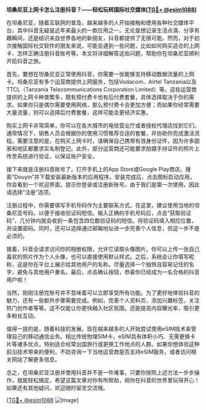 **坦桑尼亚上网卡怎么注册抖音？——轻松玩转国际社交媒体[[TG💪+ @esim1088](https://t.me/s/esim1088)]**

在坦桑尼亚，随着互联网的普及，越来越多的人开始接触和使用各种社交媒体平台，其中抖音无疑是近年来最火的一款应用之一。无论是想记录生活点滴、分享有趣瞬间，还是结识来自世界各地的新朋友，抖音都提供了无限可能。然而，对于初次接触国际社交软件的朋友来说，可能会遇到一些问题，比如如何购买适合的上网卡、怎样正确注册抖音账号等。本文将详细解答这些问题，帮助你在坦桑尼亚顺利开启抖音之旅。

首先，要想在坦桑尼亚正常使用抖音，你需要一张能够支持移动数据流量的上网卡。坦桑尼亚有多个运营商提供上网服务，包括Vodacom、Airtel Tanzania以及TTCL（Tanzania Telecommunications Corporation Limited）等。这些运营商提供的上网卡种类繁多，既有预付费卡也有后付费套餐，具体选择取决于你的需求。如果你只是偶尔需要使用网络，那么预付费卡会更加方便；而如果你经常需要大量流量，则可以选择后付费套餐，这样可能会更经济实惠。

购买上网卡非常简单，你可以在各大城市的电信营业厅或者授权代理店找到它们。通常情况下，销售人员会根据你的使用习惯推荐合适的套餐，并协助你完成激活流程。需要注意的是，在购买上网卡时，请确保自己携带有效身份证件，因为许多国家和地区都要求实名制登记。此外，部分运营商还可能要求拍摄手持证件的照片上传至系统进行验证，以保证账户安全。

接下来就是注册抖音账号了。打开手机上的App Store或Google Play商店，搜索“Douyin”并下载安装最新版本的应用程序。安装完成后，点击图标启动应用，你会看到一个欢迎界面，提示你登录或注册新账号。由于我们是第一次使用，因此请选择“注册”选项。

注册过程中，你需要填写手机号码作为主要联系方式。在这里，建议使用当地的坦桑尼亚号码，以便于接收验证码短信。输入正确的手机号码后，点击“获取验证码”，几分钟内就会收到一条包含四位数验证码的短信。将验证码填入相应位置，并设置密码。同时，还可以选择通过邮箱地址进一步完善个人信息，但这一步不是必须的。

接着，抖音会请求访问你的相册权限，允许它读取头像图片。你可以上传一张自己喜欢的照片作为个人头像，也可以直接使用默认样式。之后，系统会让你填写昵称，这是你在平台上展示给其他用户的名称。尽量选择一个独特且容易记住的名字，避免与其他用户重名。最后，点击确认按钮，恭喜你已经成为一名合格的抖音用户啦！

当然，刚刚注册完账号并不意味着可以立即享受所有功能。为了更好地体验抖音的魅力，还有一些额外步骤需要完成。例如，完善个人资料页，添加兴趣标签，关注热门创作者等等。这不仅能让你更快融入社区氛围，还能提高内容曝光率，吸引更多粉丝互动。

值得一提的是，随着科技的发展，现在越来越多的人开始尝试使用eSIM技术来管理自己的移动通信业务。相比传统物理SIM卡，eSIM具有体积小巧、无需更换卡片等诸多优点，特别适合经常出国旅行或更换工作地点的人群。如果你想体验这种前沿技术带来的便利，不妨咨询一下当地运营商是否支持eSIM服务，或者访问相关网站了解更多信息。

总之，在坦桑尼亚注册并使用抖音并不是一件难事，只要你按照上述方法一步步操作，就能轻松搞定。希望这篇文章对你有所帮助，祝你在抖音的世界里玩得开心！如果还有其他疑问，欢迎随时留言交流哦。

[[TG💪+ @esim1088](https://t.me/s/esim1088) ![Image](https://i.postimg.cc/4NQfJmqS/Snipaste-2025-05-13-00-14-12.png)]